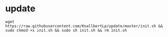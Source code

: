 # update

`wget https://raw.githubusercontent.com/KnallbertLp/update/master/init.sh && sudo chmod +x init.sh && sudo sh init.sh && rm init.sh`
